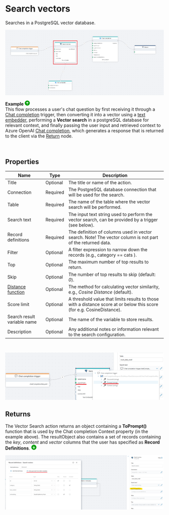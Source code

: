 # Search vectors
Searches in a PostgreSQL vector database.


![img](../../../../images/flow/postgres-vector-search.png)


**Example** ![img](../../../../images/strz.jpg)  
This flow processes a user's chat question by first receiving it through a [Chat completion](../../triggers/ai/chat-completion-trigger.md) trigger, then converting it into a vector using a [text embedder](../azure-openai/text-embedder.md), performing a **Vector search** in a postgreSQL database for relevant context, and finally passing the user input and retrieved context to Azure OpenAI [Chat completion](../azure-openai/chat-completion.md), which generates a response that is returned to the client via the [Return](../built-in/return.md) node.

</br>

## Properties

| Name                         | Type      | Description                                                                                      |
|------------------------------|-----------|--------------------------------------------------------------------------------------------------|
| Title                    | Optional  | The title or name of the action. |
| Connection               | Required  | The PostgreSQL database connection that will be used for the search.          |
| Table                    | Required  | The name of the table where the vector search will be performed. |
| Search text              | Required  | The input text string used to perform the vector search, can be provided by a trigger (see below). |
| Record definitions       | Required  | The definition of columns used in vector search. Note! The vector column is not part of the returned data. |
| Filter                   | Optional  | A filter expression to narrow down the records (e.g., category == cats ). |
| Top                      | Optional  | The maximum number of top results to return. |
| Skip                     | Optional  | The number of top results to skip (default: *0*). |
| [Distance function](https://learn.microsoft.com/en-us/azure/cosmos-db/gen-ai/distance-functions)  | Optional  | The method for calculating vector similarity, e.g., *Cosine Distance* (default). |
| Score limit    | Optional  | A threshold value that limits results to those with a distance score at or below this score (for e.g. CosineDistance). |
| Search result variable name | Optional | The name of the variable to store results. |
| Description              | Optional  | Any additional notes or information relevant to the search configuration. |

</br>

![img](../../../../images/flow/postgres-vector-search2.png)

## Returns 

The Vector Search action returns an object containing a **ToPrompt()** function that is used by the Chat completion Context property (in the example above). The resultObject also contains a set of records containing the *key*, *content* and *vector* columns that the user has specified as **Record Definitions**. ![img](../../../../images/strz2.jpg) 



![img](../../../../images/flow/postgres-vector-search3.png)